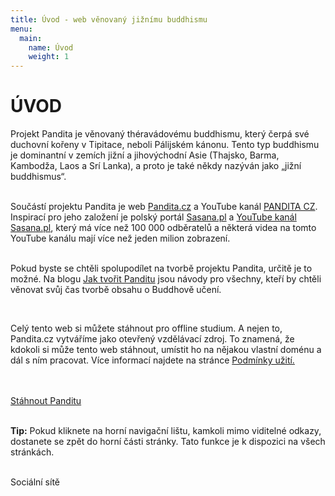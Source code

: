 ```yaml
---
title: Úvod - web věnovaný jižnímu buddhismu
menu:
  main:
    name: Úvod
    weight: 1
---
```


# ÚVOD

Projekt Pandita je věnovaný théravádovému buddhismu, který čerpá své duchovní kořeny v Tipitace, neboli Pálijském kánonu. Tento typ buddhismu je dominantní v zemích jižní a jihovýchodní Asie (Thajsko, Barma, Kambodža, Laos a Srí Lanka), a proto je také někdy nazýván jako „jižní buddhismus“.</br></br>

Součástí projektu Pandita je web [Pandita.cz](https://pandita.cz/) a YouTube kanál [PANDITA CZ](https://www.youtube.com/channel/UC1IIp3Yo_PaJPsEU9BUk1ew). Inspirací pro jeho založení je polský portál [Sasana.pl](http://sasana.pl/) a [YouTube kanál Sasana.pl](https://www.youtube.com/user/sasanaPL), který má více než 100 000 odběratelů a některá videa na tomto YouTube kanálu mají více než jeden milion zobrazení.<br><br>

<div style="isplay:none">

Pokud byste se chtěli spolupodílet na tvorbě projektu Pandita, určitě je to možné. Na blogu [Jak tvořit Panditu](https://borek78.github.io/jak-tvorit-panditu) jsou návody pro všechny, kteří by chtěli věnovat svůj čas tvorbě obsahu o Buddhově učení.

</div><br>

Celý tento web si můžete stáhnout pro offline studium. A nejen to, Pandita.cz vytváříme jako otevřený vzdělávací zdroj. To znamená, že kdokoli si může tento web stáhnout, umístit ho na nějakou vlastní doménu a dál s ním pracovat. Více informací najdete na stránce [Podmínky užití.](/podminky-uziti.html)<br /><br /><br />

<a
id="stahnout-panditu"
href="https://github.com/Borek78/pandita.cz/archive/refs/heads/master.zip"> Stáhnout Panditu</a> <br /><br />

<div style="display: none" class="underline">Tip</div>

<b>Tip:</b> Pokud kliknete na horní navigační lištu, kamkoli mimo viditelné odkazy, dostanete se zpět do horní části stránky. Tato funkce je k dispozici na všech stránkách.<br /><br />

<div class="citace" style="display: none">
  <h2 class="financovani">Financování</h2>

Projekt Pandita můžete finančně podpořit. Celý tento web si můžete stáhnout pro offline studium. A nejen to, Pandita.cz vytváříme jako otevřený vzdělávací zdroj. To znamená, že kdokoli si může tento web stáhnout, umístit ho na nějakou vlastní doménu a dál s ním pracovat. Více informací najdete na stránce [Podmínky užití.](/podminky-uziti.html)<br /><br /><br />

<a
    id="stahnout-panditu"
    href="https://github.com/Borek78/pandita.cz/archive/refs/heads/master.zip"
    >Stáhnout Panditu</a>

> <br /><br />

  <div style="display: none" class="underline">Tip</div>

<b>Tip:</b> Pokud kliknete na horní navigační lištu, kamkoli mimo viditelné
odkazy, dostanete se zpět do horní části stránky. Tato funkce je k dispozici
na všech stránkách.<br /><br />

  <div class="citace" style="display: none">
    <h2 class="financovani">Financování</h2>

    Projekt Pandita můžete finančně podpořit. Vedeme transparentní účet u
    Reifeisenbanky, který najdete na [stránce Finance](finance.html). Většinu
    finančních budeme pravděpodobně používat na tvorbu audioknih.

  </div>

Vedeme transparentní účet u Reifeisenbanky, který najdete na [stránce
Finance](finance.html). Většinu finančních budeme pravděpodobně používat na
tvorbu audioknih.

</div>

<div class="underline" style="margin-bottom:20px">
Sociální sítě
</div><br>

<a style="border: none" href="https://www.facebook.com/cesky.pandita">
<ion-icon class="ion-icon facebook" name="logo-facebook"></ion-icon>
</a><br>

<a style="border: none" href="https://www.youtube.com/channel/UC1IIp3Yo_PaJPsEU9BUk1ew">
<ion-icon class="ion-icon youtube" name="logo-youtube">
</ion-icon>
</a>

<script src="/js/arrow-script.js"></script>

<script type="module" src="https://unpkg.com/ionicons@5.5.2/dist/ionicons/ionicons.esm.js"></script>
<script nomodule src="https://unpkg.com/ionicons@5.5.2/dist/ionicons/ionicons.js"></script>
